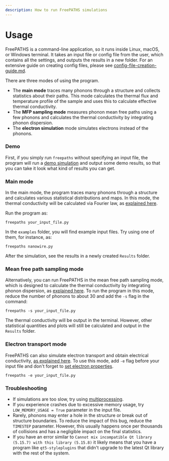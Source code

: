 ```yaml
---
description: How to run FreePATHS simulations
---
```


# Usage

FreePATHS is a command-line application, so it runs inside Linux, macOS, or Windows terminal. It takes an input file or config file from the user, which contains all the settings, and outputs the results in a new folder. For an extensive guide on creating config files, please see [config-file-creation-guide.md](config-file-creation-guide.md).

There are three modes of using the program.

* The **main mode** traces many phonons through a structure and collects statistics about their paths. This mode calculates the thermal flux and temperature profile of the sample and uses this to calculate effective thermal conductivity.
* The **MFP sampling mode** measures phonon mean free paths using a few phonons and calculates the thermal conductivity by integrating phonon dispersion.
* The **electron simulation** mode simulates electrons instead of the phonons.

### Demo

First, if you simply run `freepaths` without specifying an input file, the program will run a [demo simulation](../basic-tutorials/nanowire.md) and output some demo results, so that you can take it look what kind of results you can get.

### Main mode

In the main mode, the program traces many phonons through a structure and calculates various statistical distributions and maps. In this mode, the thermal conductivity will be calculated via Fourier law, as [explained here](../theory/themal-conductivity-calculation.md#fourier-law-approach).

Run the program as:

```
freepaths your_input_file.py
```

In the `examples` folder, you will find example input files. Try using one of them, for instance, as:

```
freepaths nanowire.py
```

After the simulation, see the results in a newly created `Results` folder.

### Mean free path sampling mode

Alternatively, you can run FreePATHS in the mean free path sampling mode, which is designed to calculate the thermal conductivity by integrating phonon dispersion, as [explained here](../theory/themal-conductivity-calculation.md#mean-free-path-approach). To run the program in this mode, reduce the number of phonons to about 30 and add the `-s` flag in the command:

```
freepaths -s your_input_file.py
```

The thermal conductivity will be output in the terminal. However, other statistical quantities and plots will still be calculated and output in the `Results` folder.

### Electron transport mode

FreePATHS can also simulate electron transport and obtain electrical conductivity, [as explained here](../theory/electrical-conductivity.md). To use this mode, add `-e` flag before your input file and don't forget to [set electron properties](config-file-creation-guide.md#electron-parameters).&#x20;

```
freepaths -e your_input_file.py
```

### Troubleshooting

* If simulations are too slow, try using [multiprocessing](config-file-creation-guide.md#multiprocessing-parameter).
* If you experience crashes due to excessive memory usage, try `LOW_MEMORY_USAGE = True` parameter in the input file.
* Rarely, phonons may enter a hole in the structure or break out of structure boundaries. To reduce the impact of this bug, reduce the `TIMESTEP` parameter. However, this usually happens once per thousands of collisions and has a negligible impact on the final statistics.
* If you have an error similar to `Cannot mix incompatible Qt library (5.15.7) with this library (5.15.8)` it likely means that you have a program like `qt5-styleplugins` that didn't upgrade to the latest Qt library with the rest of the system.

